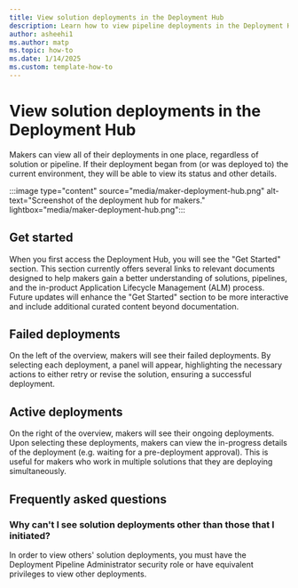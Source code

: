 ```yaml
---
title: View solution deployments in the Deployment Hub
description: Learn how to view pipeline deployments in the Deployment Hub.
author: asheehi1
ms.author: matp
ms.topic: how-to
ms.date: 1/14/2025
ms.custom: template-how-to
---
```


# View solution deployments in the Deployment Hub

Makers can view all of their deployments in one place, regardless of solution or pipeline. If their deployment began from (or was deployed to) the current environment, they will be able to view its status and other details.

:::image type="content" source="media/maker-deployment-hub.png" alt-text="Screenshot of the deployment hub for makers." lightbox="media/maker-deployment-hub.png":::

## Get started
When you first access the Deployment Hub, you will see the "Get Started" section. This section currently offers several links to relevant documents designed to help makers gain a better understanding of solutions, pipelines, and the in-product Application Lifecycle Management (ALM) process. Future updates will enhance the "Get Started" section to be more interactive and include additional curated content beyond documentation.

## Failed deployments
On the left of the overview, makers will see their failed deployments. By selecting each deployment, a panel will appear, highlighting the necessary actions to either retry or revise the solution, ensuring a successful deployment.

## Active deployments
On the right of the overview, makers will see their ongoing deployments. Upon selecting these deployments, makers can view the in-progress details of the deployment (e.g. waiting for a pre-deployment approval). This is useful for makers who work in multiple solutions that they are deploying simultaneously.

## Frequently asked questions

### Why can't I see solution deployments other than those that I initiated?
In order to view others' solution deployments, you must have the Deployment Pipeline Administrator security role or have equivalent privileges to view other deployments.
